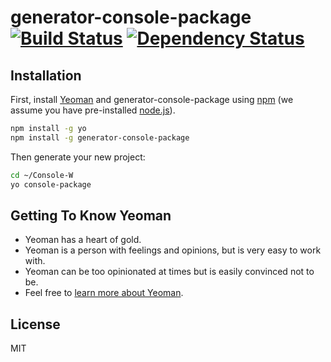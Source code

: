 # generator-console-package [![Build Status][travis-image]][travis-url] [![Dependency Status][daviddm-image]][daviddm-url]

## Installation

First, install [Yeoman](http://yeoman.io) and generator-console-package using [npm](https://www.npmjs.com/) (we assume you have pre-installed [node.js](https://nodejs.org/)).

```bash
npm install -g yo
npm install -g generator-console-package
```

Then generate your new project:

```bash
cd ~/Console-W
yo console-package
```

## Getting To Know Yeoman

 * Yeoman has a heart of gold.
 * Yeoman is a person with feelings and opinions, but is very easy to work with.
 * Yeoman can be too opinionated at times but is easily convinced not to be.
 * Feel free to [learn more about Yeoman](http://yeoman.io/).

## License

MIT


[travis-image]: https://travis-ci.org/easyops-cn/generator-console-package.svg?branch=master
[travis-url]: https://travis-ci.org/easyops-cn/generator-console-package
[daviddm-image]: https://david-dm.org/easyops-cn/generator-console-package.svg?theme=shields.io
[daviddm-url]: https://david-dm.org/easyops-cn/generator-console-package
